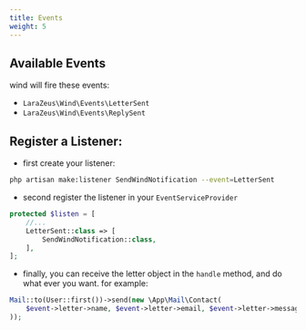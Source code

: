 ```yaml
---
title: Events
weight: 5
---
```


## Available Events

wind will fire these events:
- `LaraZeus\Wind\Events\LetterSent`
- `LaraZeus\Wind\Events\ReplySent`

## Register a Listener:
* first create your listener:
```bash
php artisan make:listener SendWindNotification --event=LetterSent
```

* second register the listener in your `EventServiceProvider`

```php
protected $listen = [
    //...
    LetterSent::class => [
        SendWindNotification::class,
    ],
];
```

* finally, you can receive the letter object in the `handle` method, and do what ever you want. 
for example:

```php
Mail::to(User::first())->send(new \App\Mail\Contact(
    $event->letter->name, $event->letter->email, $event->letter->message
));
```
